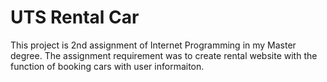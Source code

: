 # UTS Rental Car
This project is 2nd assignment of Internet Programming in my Master degree. The assignment requirement was to create rental website with the function of booking cars with user informaiton. 
